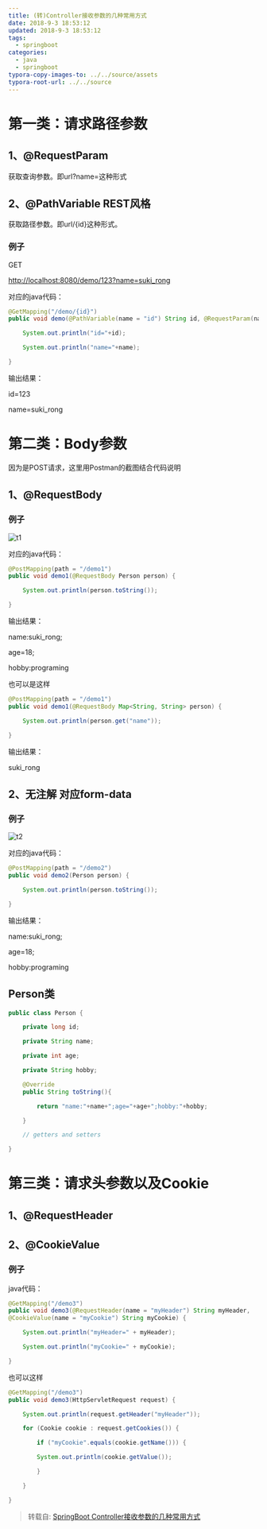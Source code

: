 ```yaml
---
title: (转)Controller接收参数的几种常用方式
date: 2018-9-3 18:53:12
updated: 2018-9-3 18:53:12
tags:
  - springboot
categories:
  - java
  - springboot
typora-copy-images-to: ../../source/assets
typora-root-url: ../../source
---
```


# 第一类：请求路径参数

## 1、@RequestParam

获取查询参数。即url?name=这种形式

## 2、@PathVariable REST风格

获取路径参数。即url/{id}这种形式。

<!-- more -->

### 例子

GET

<http://localhost:8080/demo/123?name=suki_rong>

对应的java代码：

```java
@GetMapping("/demo/{id}")
public void demo(@PathVariable(name = "id") String id, @RequestParam(name = "name") String name) { 

	System.out.println("id="+id);

	System.out.println("name="+name);

}
```

输出结果：

id=123

name=suki_rong

# 第二类：Body参数

因为是POST请求，这里用Postman的截图结合代码说明

## 1、@RequestBody

### 例子

![t1](/assets/t1.png)

对应的java代码：

```java
@PostMapping(path = "/demo1") 
public void demo1(@RequestBody Person person) { 

	System.out.println(person.toString());

}
```

输出结果：

name:suki_rong;

age=18;

hobby:programing

也可以是这样

```java
@PostMapping(path = "/demo1") 
public void demo1(@RequestBody Map<String, String> person) { 

	System.out.println(person.get("name"));

}
```

输出结果：

suki_rong

## 2、无注解 对应form-data

### 例子

![t2](/assets/t2.png)

对应的java代码：

```java
@PostMapping(path = "/demo2") 
public void demo2(Person person) { 

	System.out.println(person.toString());

}
```



输出结果：

name:suki_rong;

age=18;

hobby:programing

## Person类

```java
public class Person { 

    private long id; 

    private String name; 

    private int age; 

    private String hobby; 

    @Override
    public String toString(){ 

        return "name:"+name+";age="+age+";hobby:"+hobby; 

    }

	// getters and setters

}
```



# 第三类：请求头参数以及Cookie

## 1、@RequestHeader

## 2、@CookieValue

### 例子

java代码：

```java
@GetMapping("/demo3")
public void demo3(@RequestHeader(name = "myHeader") String myHeader, 
@CookieValue(name = "myCookie") String myCookie) { 

	System.out.println("myHeader=" + myHeader); 

	System.out.println("myCookie=" + myCookie); 

}
```

也可以这样

```java
@GetMapping("/demo3")
public void demo3(HttpServletRequest request) { 

    System.out.println(request.getHeader("myHeader"));

    for (Cookie cookie : request.getCookies()) { 

        if ("myCookie".equals(cookie.getName())) { 

        System.out.println(cookie.getValue());

        }

    }

}
```

> 转载自: [SpringBoot Controller接收参数的几种常用方式](<https://blog.csdn.net/suki_rong/article/details/80445880>)